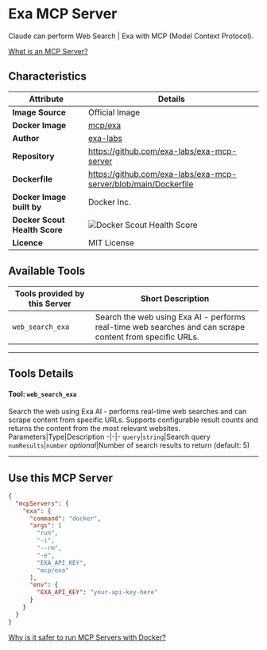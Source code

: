 # Exa MCP Server

Claude can perform Web Search | Exa with MCP (Model Context Protocol).

[What is an MCP Server?](https://www.anthropic.com/news/model-context-protocol)

## Characteristics
Attribute|Details|
|-|-|
**Image Source**|Official Image
**Docker Image**|[mcp/exa](https://hub.docker.com/repository/docker/mcp/exa)
**Author**|[exa-labs](https://github.com/exa-labs)
**Repository**|https://github.com/exa-labs/exa-mcp-server
**Dockerfile**|https://github.com/exa-labs/exa-mcp-server/blob/main/Dockerfile
**Docker Image built by**|Docker Inc.
**Docker Scout Health Score**| ![Docker Scout Health Score](https://api.scout.docker.com/v1/policy/insights/org-image-score/badge/mcp/exa)
**Licence**|MIT License

## Available Tools
Tools provided by this Server|Short Description
-|-
`web_search_exa`|Search the web using Exa AI - performs real-time web searches and can scrape content from specific URLs.|

---
## Tools Details

#### Tool: **`web_search_exa`**
Search the web using Exa AI - performs real-time web searches and can scrape content from specific URLs. Supports configurable result counts and returns the content from the most relevant websites.
Parameters|Type|Description
-|-|-
`query`|`string`|Search query
`numResults`|`number` *optional*|Number of search results to return (default: 5)

---
## Use this MCP Server

```json
{
  "mcpServers": {
    "exa": {
      "command": "docker",
      "args": [
        "run",
        "-i",
        "--rm",
        "-e",
        "EXA_API_KEY",
        "mcp/exa"
      ],
      "env": {
        "EXA_API_KEY": "your-api-key-here"
      }
    }
  }
}
```

[Why is it safer to run MCP Servers with Docker?](https://www.docker.com/blog/the-model-context-protocol-simplifying-building-ai-apps-with-anthropic-claude-desktop-and-docker/)
